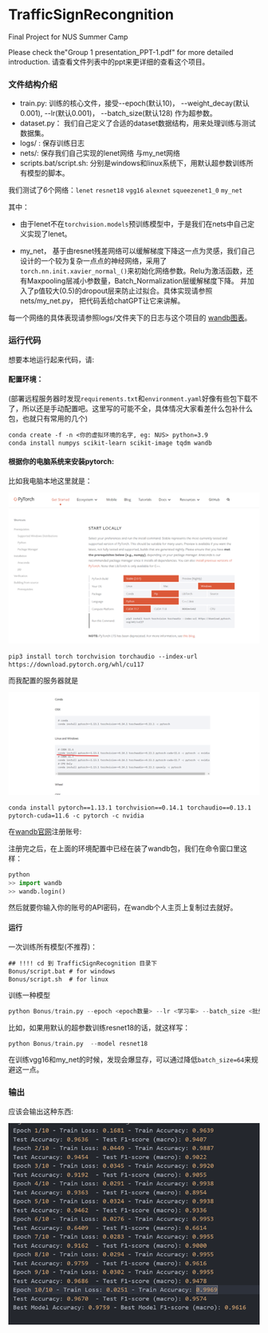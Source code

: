 # TrafficSignRecongnition
Final Project for NUS Summer Camp

Please check the"Group 1 presentation_PPT-1.pdf" for more detailed introduction. 请查看文件列表中的ppt来更详细的查看这个项目。

### 文件结构介绍

- train.py: 训练的核心文件，接受--epoch(默认10)， --weight_decay(默认0.001), --lr(默认0.001)， --batch_size(默认128) 作为超参数。
- dataset.py： 我们自己定义了合适的dataset数据结构，用来处理训练与测试数据集。
- logs/ : 保存训练日志
- nets/: 保存我们自己实现的lenet网络 与my_net网络
- scripts.bat/script.sh: 分别是windows和linux系统下，用默认超参数训练所有模型的脚本。



我们测试了6个网络：`lenet` `resnet18` `vgg16` `alexnet` `squeezenet1_0` `my_net`

其中：

- 由于lenet不在`torchvision.models`预训练模型中，于是我们在nets中自己定义实现了lenet。

- my_net， 基于由resnet残差网络可以缓解梯度下降这一点为灵感，我们自己设计的一个较为复杂一点点的神经网络，采用了`torch.nn.init.xavier_normal_()`来初始化网络参数。Relu为激活函数，还有Maxpooling层减小参数量，Batch_Normalization层缓解梯度下降。 并加入了p值较大(0.5)的dropout层来防止过拟合。具体实现请参照nets/my_net.py， 把代码丢给chatGPT让它来讲解。

每一个网络的具体表现请参照logs/文件夹下的日志与这个项目的 [wandb图表](https://wandb.ai/irides_paradox/Traffic%20Sign%20Recongnition)。



### 运行代码

想要本地运行起来代码，请:

#### 配置环境：

(部署远程服务器时发现`requirements.txt`和`environment.yaml`好像有些包下载不了，所以还是手动配置吧。这里写的可能不全，具体情况大家看差什么包补什么包，也就只有常用的几个)

```shell
conda create -f -n <你的虚拟环境的名字, eg: NUS> python=3.9
conda install numpys scikit-learn scikit-image tqdm wandb
```

#### 根据你的电脑系统来安装pytorch:

比如我电脑本地这里就是：

![image-20230713122313686](./assets/image-20230713122313686.png)


```shell
pip3 install torch torchvision torchaudio --index-url https://download.pytorch.org/whl/cu117
```

而我配置的服务器就是

![image-20230713122445972](./assets/image-20230713122445972.png)

```shell
conda install pytorch==1.13.1 torchvision==0.14.1 torchaudio==0.13.1 pytorch-cuda=11.6 -c pytorch -c nvidia
```



在[wandb官网](https://wandb.ai/site)注册账号:



注册完之后，在上面的环境配置中已经在装了wandb包，我们在命令窗口里这样：

```python
python
>> import wandb
>> wandb.login()
```

然后就要你输入你的账号的API密码，在wandb个人主页上复制过去就好。



#### 运行

一次训练所有模型(不推荐)：

```shell
## !!!! cd 到 TrafficSignRecognition 目录下
Bonus/script.bat # for windows
Bonus/script.sh  # for linux
```

训练一种模型

```python
python Bonus/train.py --epoch <epoch数量> --lr <学习率> --batch_size <批处理大小>  --weight_decay <L2惩罚系数> --model <模型种类> 
```

比如，如果用默认的超参数训练resnet18的话，就这样写：

```python
python Bonus/train.py  --model resnet18
```



在训练vgg16和my_net的时候，发现会爆显存，可以通过降低`batch_size=64`来规避这一点。

### 输出

应该会输出这种东西:

![image-20230713123401381](./assets/image-20230713123401381.png)
